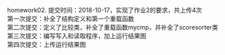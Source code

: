 homework02. 提交时间：2018-10-17，实现了作业2的要求，共上传4次  
第一次提交：补全了结构定义和第一个重载函数  
第二次提交：定义了比较类，补全了重载函数mycmp，并补全了scoresorter类  
第三次提交：编写写入和读取程序，加上运行结果图  
第四次提交：上传运行结果图

